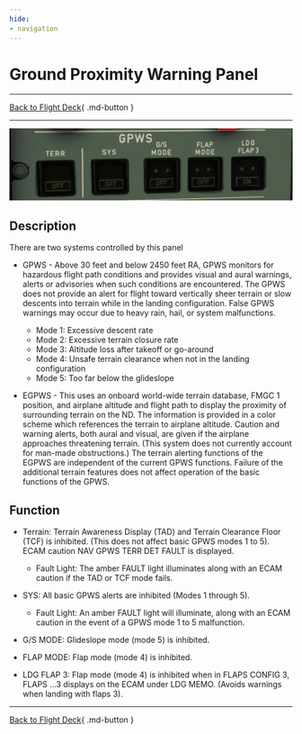 ```yaml
---
hide:
- navigation
---
```


# Ground Proximity Warning Panel

---

[Back to Flight Deck](../index.md){ .md-button }

---

![Ground Proximity Warning Panel](../../../assets/a32nx-briefing/overhead-panel/GPWS.png "Ground Proximity Warning Panel")

## Description

There are two systems controlled by this panel

- GPWS - Above 30 feet and below 2450 feet RA, GPWS monitors for hazardous flight path conditions and provides visual and aural warnings, alerts or advisories when such conditions are encountered. The GPWS does not provide an alert for flight toward vertically sheer terrain or slow descents into terrain while in the landing configuration. False GPWS warnings may occur due to heavy rain, hail, or system malfunctions.
    - Mode 1: Excessive descent rate
    - Mode 2: Excessive terrain closure rate
    - Mode 3: Altitude loss after takeoff or go-around
    - Mode 4: Unsafe terrain clearance when not in the landing configuration
    - Mode 5: Too far below the glideslope

- EGPWS - This uses an onboard world-wide terrain database, FMGC 1 position, and airplane altitude and flight path to display the proximity of surrounding terrain on the ND. The information is provided in a color scheme which references the terrain to airplane altitude. Caution and warning alerts, both aural and visual, are given if the airplane approaches threatening terrain. (This system does not currently account for man-made obstructions.) The terrain alerting functions of the EGPWS are independent of the current GPWS functions. Failure of the additional terrain features does not affect operation of the basic functions of the GPWS.

## Function

- Terrain: Terrain Awareness Display (TAD) and Terrain Clearance Floor (TCF) is inhibited. (This does not affect basic GPWS modes 1 to 5). ECAM caution NAV GPWS TERR DET FAULT is displayed.
    - Fault Light: The amber FAULT light illuminates along with an ECAM caution if the TAD or TCF mode fails.

- SYS: All basic GPWS alerts are inhibited (Modes 1 through 5).
    - Fault Light: An amber FAULT light will illuminate, along with an ECAM caution in the event of a GPWS mode 1 to 5 malfunction.

- G/S MODE: Glideslope mode (mode 5) is inhibited.

- FLAP MODE: Flap mode (mode 4) is inhibited.

- LDG FLAP 3: Flap mode (mode 4) is inhibited when in FLAPS CONFIG 3, FLAPS ...3 displays on the ECAM under LDG MEMO. (Avoids warnings when landing with flaps 3).

---

[Back to Flight Deck](../index.md){ .md-button }
